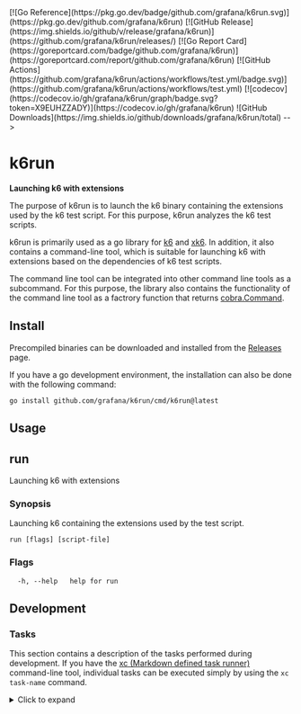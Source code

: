 <!-->
[![Go Reference](https://pkg.go.dev/badge/github.com/grafana/k6run.svg)](https://pkg.go.dev/github.com/grafana/k6run)
[![GitHub Release](https://img.shields.io/github/v/release/grafana/k6run)](https://github.com/grafana/k6run/releases/)
[![Go Report Card](https://goreportcard.com/badge/github.com/grafana/k6run)](https://goreportcard.com/report/github.com/grafana/k6run)
[![GitHub Actions](https://github.com/grafana/k6run/actions/workflows/test.yml/badge.svg)](https://github.com/grafana/k6run/actions/workflows/test.yml)
[![codecov](https://codecov.io/gh/grafana/k6run/graph/badge.svg?token=X9EUHZZADY)](https://codecov.io/gh/grafana/k6run)
![GitHub Downloads](https://img.shields.io/github/downloads/grafana/k6run/total)
-->

<h1 name="title">k6run</h1>

**Launching k6 with extensions**

The purpose of k6run is to launch the k6 binary containing the extensions used by the k6 test script. For this purpose, k6run analyzes the k6 test scripts.

k6run is primarily used as a go library for [k6](https://github.com/grafana/k6) and [xk6](https://github.com/grafana/xk6). In addition, it also contains a command-line tool, which is suitable for launching k6 with extensions based on the dependencies of k6 test scripts.

The command line tool can be integrated into other command line tools as a subcommand. For this purpose, the library also contains the functionality of the command line tool as a factrory function that returns [cobra.Command](https://pkg.go.dev/github.com/spf13/cobra#Command).

## Install

Precompiled binaries can be downloaded and installed from the [Releases](https://github.com/grafana/k6run/releases) page.

If you have a go development environment, the installation can also be done with the following command:

```
go install github.com/grafana/k6run/cmd/k6run@latest
```

## Usage

<!-- #region cli -->
## run

Launching k6 with extensions

### Synopsis

Launching k6 containing the extensions used by the test script.


```
run [flags] [script-file]
```

### Flags

```
  -h, --help   help for run
```

<!-- #endregion cli -->

## Development

### Tasks

This section contains a description of the tasks performed during development. If you have the [xc (Markdown defined task runner)](https://github.com/joerdav/xc) command-line tool, individual tasks can be executed simply by using the `xc task-name` command.

<details><summary>Click to expand</summary>

#### readme

Update documentation in README.md.

```
go run ./tools/gendoc README.md
```

#### lint

Run the static analyzer.

```
golangci-lint run
```

#### test

Run the tests.

```
go test -count 1 -race -coverprofile=build/coverage.txt ./...
```

#### coverage

View the test coverage report.

```
go tool cover -html=build/coverage.txt
```

#### build

Build the executable binary.

This is the easiest way to create an executable binary (although the release process uses the goreleaser tool to create release versions).

```
go build -ldflags="-w -s" -o build/k6run ./cmd/k6run
```

#### snapshot

Creating an executable binary with a snapshot version.

The goreleaser command-line tool is used during the release process. During development, it is advisable to create binaries with the same tool from time to time.

```
goreleaser build --snapshot --clean --single-target -o build/k6run
```

#### clean

Delete the build directory.

```
rm -rf build
```

</details>
